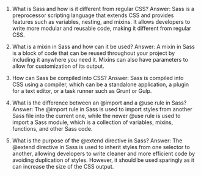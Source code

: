 

1. What is Sass and how is it different from regular CSS? 
Answer: Sass is a preprocessor scripting language that extends CSS and provides features such as variables, nesting, and mixins. It allows developers to write more modular and reusable code, making it different from regular CSS.

2. What is a mixin in Sass and how can it be used? 
Answer: A mixin in Sass is a block of code that can be reused throughout your project by including it anywhere you need it. Mixins can also have parameters to allow for customization of its output.

3. How can Sass be compiled into CSS? 
Answer: Sass is compiled into CSS using a compiler, which can be a standalone application, a plugin for a text editor, or a task runner such as Grunt or Gulp.

4. What is the difference between an @import and a @use rule in Sass? 
Answer: The @import rule in Sass is used to import styles from another Sass file into the current one, while the newer @use rule is used to import a Sass module, which is a collection of variables, mixins, functions, and other Sass code.

5. What is the purpose of the @extend directive in Sass? 
Answer: The @extend directive in Sass is used to inherit styles from one selector to another, allowing developers to write cleaner and more efficient code by avoiding duplication of styles. However, it should be used sparingly as it can increase the size of the CSS output.